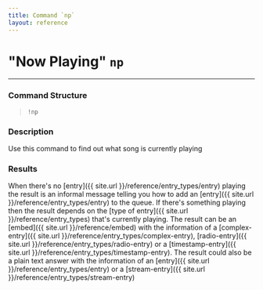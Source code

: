 ```yaml
---
title: Command `np`
layout: reference
---
```

# "Now Playing" `np`
---
### Command Structure
> `!np`

### Description
Use this command to find out what song is currently playing

### Results
When there's no [entry]({{ site.url }}/reference/entry_types/entry) playing the result is an informal message telling you how to add an [entry]({{ site.url }}/reference/entry_types/entry) to the queue. If there's something playing then the result depends on the [type of entry]({{ site.url }}/reference/entry_types) that's currently playing. The result can be an [embed]({{ site.url }}/reference/embed) with the information of a [complex-entry]({{ site.url }}/reference/entry_types/complex-entry), [radio-entry]({{ site.url }}/reference/entry_types/radio-entry) or a [timestamp-entry]({{ site.url }}/reference/entry_types/timestamp-entry). The result could also be a plain text answer with the information of an [entry]({{ site.url }}/reference/entry_types/entry) or a [stream-entry]({{ site.url }}/reference/entry_types/stream-entry)
